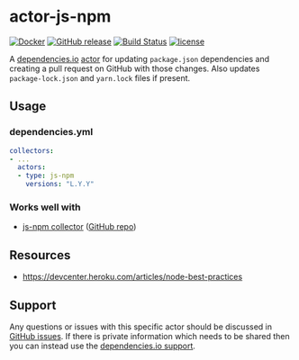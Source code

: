 # actor-js-npm
[![Docker](https://img.shields.io/badge/dockerhub-actor--js--npm-22B8EB.svg)](https://hub.docker.com/r/dependencies/actor-js-npm/)
[![GitHub release](https://img.shields.io/github/release/dependencies-io/actor-js-npm.svg)](https://github.com/dependencies-io/actor-js-npm/releases)
[![Build Status](https://travis-ci.org/dependencies-io/actor-js-npm.svg?branch=master)](https://travis-ci.org/dependencies-io/actor-js-npm)
[![license](https://img.shields.io/github/license/dependencies-io/actor-js-npm.svg)](https://github.com/dependencies-io/actor-js-npm/blob/master/LICENSE)

A [dependencies.io](https://www.dependencies.io)
[actor](https://www.dependencies.io/docs/actors/) for updating `package.json` dependencies and creating a pull request on GitHub with those changes. Also
updates `package-lock.json` and `yarn.lock` files if present.

## Usage

### dependencies.yml

```yaml
collectors:
- ...
  actors:
  - type: js-npm
    versions: "L.Y.Y"
```

### Works well with

- [js-npm collector](https://www.dependencies.io/docs/collectors/js-npm/) ([GitHub repo](https://github.com/dependencies-io/collector-js-npm/))

## Resources

- https://devcenter.heroku.com/articles/node-best-practices

## Support

Any questions or issues with this specific actor should be discussed in [GitHub
issues](https://github.com/dependencies-io/actor-js-npm/issues). If there is
private information which needs to be shared then you can instead use the
[dependencies.io support](https://app.dependencies.io/support).
